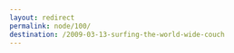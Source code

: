 ```yaml
---
layout: redirect
permalink: node/100/
destination: /2009-03-13-surfing-the-world-wide-couch
---
```

